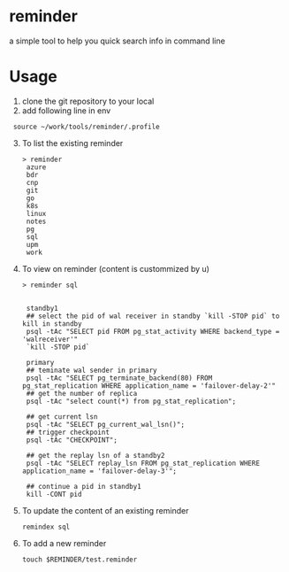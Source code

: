 # reminder
a simple tool to help you quick search info in command line

# Usage

1. clone the git repository to your local
2. add following line in env
  ```
   source ~/work/tools/reminder/.profile
  ```

3. To list the existing reminder

   ```
   > reminder
    azure
    bdr
    cnp
    git
    go
    k8s
    linux
    notes
    pg
    sql
    upm
    work
   ```
4. To view on reminder (content is custommized by u)

   ```
   > reminder sql


    standby1
    ## select the pid of wal receiver in standby `kill -STOP pid` to kill in standby
    psql -tAc "SELECT pid FROM pg_stat_activity WHERE backend_type = 'walreceiver'"
    `kill -STOP pid`
    
    primary
    ## teminate wal sender in primary
    psql -tAc "SELECT pg_terminate_backend(80) FROM pg_stat_replication WHERE application_name = 'failover-delay-2'"
    ## get the number of replica
    psql -tAc "select count(*) from pg_stat_replication";
    
    ## get current lsn
    psql -tAc "SELECT pg_current_wal_lsn()";
    ## trigger checkpoint
    psql -tAc "CHECKPOINT";
    
    ## get the replay lsn of a standby2
    psql -tAc "SELECT replay_lsn FROM pg_stat_replication WHERE application_name = 'failover-delay-3'";
    
    ## continue a pid in standby1
    kill -CONT pid

   ```
5. To update the content of an existing reminder
      ```
      remindex sql
      ```

6. To add a new reminder
      ```
      touch $REMINDER/test.reminder
   
      ```
